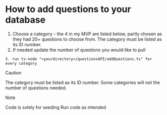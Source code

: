 # How to add questions to your database 

1. Choose a category - the 4 in my MVP are listed below, partly chosen as they had 20+ questions to choose from. The category must be listed as its ID number.
2. If needed update the number of questions you would like to pull

```
3. run ts-node "<yourdirectory>/questionsAPI/addQuestions.ts" for every category
```

>[!CAUTION]
The category must be listed as its ID number.
Some categories will not the number of questions needed. 

> [!NOTE]
> Code is solely for seeding
> Run code as intended